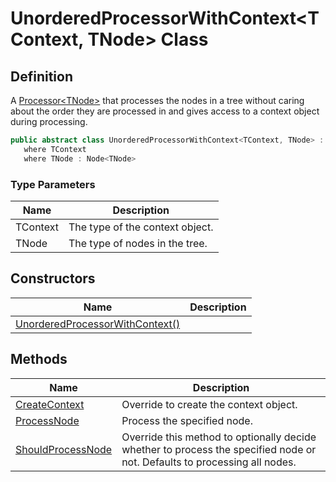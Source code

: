 # UnorderedProcessorWithContext&lt;TContext, TNode&gt; Class
## Definition

A [Processor&lt;TNode&gt;](MrKWatkins.Ast.Processing.Processor-1.md) that processes the nodes in a tree without caring about the order they are processed in and gives access to a context object during processing.

```c#
public abstract class UnorderedProcessorWithContext<TContext, TNode> : Processor<TNode>
   where TContext
   where TNode : Node<TNode>
```

### Type Parameters

| Name | Description |
| ---- | ----------- |
| TContext | The type of the context object. |
| TNode | The type of nodes in the tree. |

## Constructors

| Name | Description |
| ---- | ----------- |
| [UnorderedProcessorWithContext()](MrKWatkins.Ast.Processing.UnorderedProcessorWithContext-2.-ctor.md) |  |

## Methods

| Name | Description |
| ---- | ----------- |
| [CreateContext](MrKWatkins.Ast.Processing.UnorderedProcessorWithContext-2.CreateContext.md) | Override to create the context object. |
| [ProcessNode](MrKWatkins.Ast.Processing.UnorderedProcessorWithContext-2.ProcessNode.md) | Process the specified node. |
| [ShouldProcessNode](MrKWatkins.Ast.Processing.UnorderedProcessorWithContext-2.ShouldProcessNode.md) | Override this method to optionally decide whether to process the specified node or not. Defaults to processing all nodes. |

